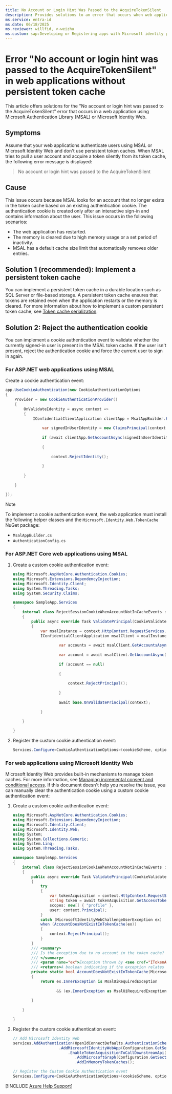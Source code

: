 ```yaml
---
title: No Account or Login Hint Was Passed to the AcquireTokenSilent
description: Provides solutions to an error that occurs when web applications using Microsoft Authentication Library (MSAL) or Microsoft Identity Web acquire a token silently.
ms.service: entra-id
ms.date: 06/18/2025
ms.reviewer: willfid, v-weizhu
ms.custom: sap:Developing or Registering apps with Microsoft identity platform
---
```

# Error "No account or login hint was passed to the AcquireTokenSilent" in web applications without persistent token cache

This article offers solutions for the "No account or login hint was passed to the AcquireTokenSilent" error that occurs in a web application using Microsoft Authentication Library (MSAL) or Microsoft Identity Web.

## Symptoms

Assume that your web applications authenticate users using MSAL or Microsoft Identity Web and don't use persistent token caches. When MSAL tries to pull a user account and acquire a token silently from its token cache, the following error message is displayed:

> No account or login hint was passed to the AcquireTokenSilent

## Cause

This issue occurs because MSAL looks for an account that no longer exists in the token cache based on an existing authentication cookie. The authentication cookie is created only after an interactive sign-in and contains information about the user. This issue occurs in the following scenarios:

- The web application has restarted.
- The memory is cleared due to high memory usage or a set period of inactivity.
- MSAL has a default cache size limit that automatically removes older entries.

## Solution 1 (recommended): Implement a persistent token cache

You can implement a persistent token cache in a durable location such as SQL Server or file-based storage. A persistent token cache ensures that tokens are retained even when the application restarts or the memory is cleared. For more information about how to implement a custom persistent token cache, see [Token cache serialization](/entra/msal/dotnet/how-to/token-cache-serialization).

## Solution 2: Reject the authentication cookie

You can implement a cookie authentication event to validate whether the currently signed-in user is present in the MSAL token cache. If the user isn't present, reject the authentication cookie and force the current user to sign in again.

### For ASP.NET web applications using MSAL

Create a cookie authentication event:

```csharp
app.UseCookieAuthentication(new CookieAuthenticationOptions
{
    Provider = new CookieAuthenticationProvider()
    {
        OnValidateIdentity = async context =>
        {
            IConfidentialClientApplication clientApp = MsalAppBuilder.BuildConfidentialClientApplication();
        
                var signedInUserIdentity = new ClaimsPrincipal(context.Identity);
        
                if (await clientApp.GetAccountAsync(signedInUserIdentity.GetAccountId()) == null)
        
                {
        
                    context.RejectIdentity();
        
                }
    
        }
    
    }

});
```

> [!NOTE]
> To implement a cookie authentication event, the web application must install the following helper classes and the `Microsoft.Identity.Web.TokenCache` NuGet package:
>
> - `MsalAppBuilder.cs`
> - `AuthenticationConfig.cs`

### For ASP.NET Core web applications using MSAL

1. Create a custom cookie authentication event:

    ```csharp
    using Microsoft.AspNetCore.Authentication.Cookies;
    using Microsoft.Extensions.DependencyInjection;
    using Microsoft.Identity.Client;
    using System.Threading.Tasks;
    using System.Security.Claims;
    
    namespace SampleApp.Services
    {
        internal class RejectSessionCookieWhenAccountNotInCacheEvents : CookieAuthenticationEvents
        {
            public async override Task ValidatePrincipal(CookieValidatePrincipalContext context)
            {
                var msalInstance = context.HttpContext.RequestServices.GetRequiredService();
                IConfidentialClientApplication msalClient = msalInstance.GetClient();
                
                        var accounts = await msalClient.GetAccountsAsync();
                
                        var account = await msalClient.GetAccountAsync(accounts.FirstOrDefault());
                
                        if (account == null)
                
                        {
                
                            context.RejectPrincipal();
                
                        }
                
                        await base.OnValidatePrincipal(context);
                
                }
        
        }
    
    }
    ```

2. Register the custom cookie authentication event:

    ```csharp
    Services.Configure<CookieAuthenticationOptions>(cookieScheme, options=>options.Events=new RejectSessionCookieWhenAccountNotInCacheEvents());
    ```

### For web applications using Microsoft Identity Web

Microsoft Identity Web provides built-in mechanisms to manage token caches. For more information, see [Managing incremental consent and conditional access](https://github.com/AzureAD/microsoft-identity-web/wiki/Managing-incremental-consent-and-conditional-access). If this document doesn't help you resolve the issue, you can manually clear the authentication cookie using a custom cookie authentication event:

1. Create a custom cookie authentication event:

    ```csharp
    using Microsoft.AspNetCore.Authentication.Cookies;
    using Microsoft.Extensions.DependencyInjection;
    using Microsoft.Identity.Client;
    using Microsoft.Identity.Web;
    using System;
    using System.Collections.Generic;
    using System.Linq;
    using System.Threading.Tasks;
    
    namespace SampleApp.Services
    {
        internal class RejectSessionCookieWhenAccountNotInCacheEvents : CookieAuthenticationEvents
        {
            public async override Task ValidatePrincipal(CookieValidatePrincipalContext context)
            {
                try
                {
                    var tokenAcquisition = context.HttpContext.RequestServices.GetRequiredService();
                    string token = await tokenAcquisition.GetAccessTokenForUserAsync(
                    scopes: new[] { "profile" },
                    user: context.Principal);
                }
                catch (MicrosoftIdentityWebChallengeUserException ex)
                when (AccountDoesNotExistInTokenCache(ex))
                {
                    context.RejectPrincipal();
                }
            }
            /// <summary>
            /// Is the exception due to no account in the token cache?
            /// </summary>
            /// <param name="ex">Exception thrown by <see cref="ITokenAcquisition"/>.GetTokenForXX methods.</param>
            /// <returns>A boolean indicating if the exception relates to the absence of an account in the cache.</returns>
            private static bool AccountDoesNotExistInTokenCache(MicrosoftIdentityWebChallengeUserException ex)
            {
                return ex.InnerException is MsalUiRequiredException
        
                       && (ex.InnerException as MsalUiRequiredException).ErrorCode == "user_null";
        
            }
        
        }
    
    }
    ```

2. Register the custom cookie authentication event:

    ```csharp
    // Add Microsoft Identity Web
    services.AddAuthentication(OpenIdConnectDefaults.AuthenticationScheme)
                        .AddMicrosoftIdentityWebApp(Configuration.GetSection("AzureAd"))
                            .EnableTokenAcquisitionToCallDownstreamApi(initialScopes)
                               .AddMicrosoftGraph(Configuration.GetSection("GraphBeta"))
                               .AddInMemoryTokenCaches();
    
    // Register the Custom Cookie Authentication event
    Services.Configure<CookieAuthenticationOptions>(cookieScheme, options=>options.Events=new RejectSessionCookieWhenAccountNotInCacheEvents());
    ```

[!INCLUDE [Azure Help Support](../../../includes/azure-help-support.md)]
